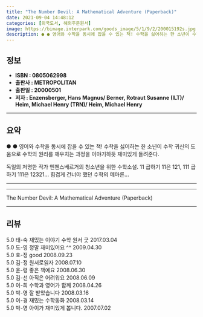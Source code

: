 ```yaml
---
title: "The Number Devil: A Mathematical Adventure (Paperback)"
date: 2021-09-04 14:48:12
categories: [외국도서, 해외주문원서]
image: https://bimage.interpark.com/goods_image/5/1/9/2/200015192s.jpg
description: ● ● 영어와 수학을 동시에 잡을 수 있는 책! 수학을 싫어하는 한 소년이 수학 귀신의 도움으로 수학의 원리를 깨우치는 과정을 이야기하듯 재미있게 들려준다. 독일의 저명한 작가 엔첸스베르거의 청소년을 위한 수학소설. 11 곱하기 11은 121, 111 곱하기 111은 12321..
---
```


## **정보**

- **ISBN : 0805062998**
- **출판사 : METROPOLITAN**
- **출판일 : 20000501**
- **저자 : Enzensberger, Hans Magnus/ Berner, Rotraut Susanne (ILT)/ Heim, Michael Henry (TRN)/ Heim, Michael Henry**

------



## **요약**

●  ●  영어와 수학을 동시에 잡을 수 있는 책! 수학을 싫어하는 한 소년이 수학 귀신의 도움으로 수학의 원리를 깨우치는 과정을 이야기하듯 재미있게 들려준다.

독일의 저명한 작가 엔첸스베르거의 청소년을 위한 수학소설. 11 곱하기 11은 121, 111 곱하기 111은 12321... 힘겹게 건너야 했던 수학의 메마른... 

------



------


The Number Devil: A Mathematical Adventure (Paperback) 

------


## **리뷰** 

5.0 태-숙 재밌는 이야기 수학 원서 굿 2017.03.04 <br/>5.0 도-영 정말 재미있어요 ^^ 2009.04.30 <br/>5.0 호-정 good 2008.09.23 <br/>5.0 김-정 원서로읽자 2008.07.10 <br/>5.0 윤-령 좋은 책예요 2008.06.30 <br/>5.0 김-선 아직은 어려워요 2008.06.09 <br/>5.0 이-희 수학과 영어가 함께 2008.04.26 <br/>5.0 박-영 잘 받았습니다 2008.03.16 <br/>5.0 이-경 재밌는 수학동화 2008.03.14 <br/>5.0 박-영 아이가 재미있게 봅니다. 2007.07.02 <br/>